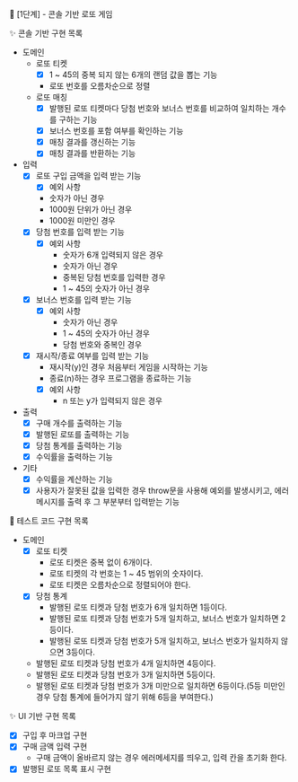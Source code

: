 🚀 [1단계] - 콘솔 기반 로또 게임

✨ 콘솔 기반 구현 목록

- 도메인
  - 로또 티켓
    - [x] 1 ~ 45의 중복 되지 않는 6개의 랜덤 값을 뽑는 기능
    - 로또 번호를 오름차순으로 정렬
  - 로또 매칭
    - [x] 발행된 로또 티켓마다 당첨 번호와 보너스 번호를 비교하여 일치하는 개수를 구하는 기능
    - [x] 보너스 번호를 포함 여부를 확인하는 기능
    - [x] 매칭 결과를 갱신하는 기능
    - [x] 매칭 결과를 반환하는 기능
- 입력
  - [x] 로또 구입 금액을 입력 받는 기능
    - [x] 예외 사항
    - 숫자가 아닌 경우
    - 1000원 단위가 아닌 경우
    - 1000원 미만인 경우
  - [x] 당첨 번호를 입력 받는 기능
    - [x] 예외 사항
      - 숫자가 6개 입력되지 않은 경우
      - 숫자가 아닌 경우
      - 중복된 당첨 번호를 입력한 경우
      - 1 ~ 45의 숫자가 아닌 경우
  - [x] 보너스 번호를 입력 받는 기능
    - [x] 예외 사항
      - 숫자가 아닌 경우
      - 1 ~ 45의 숫자가 아닌 경우
      - 당첨 번호와 중복인 경우
  - [x] 재시작/종료 여부를 입력 받는 기능
    - 재시작(y)인 경우 처음부터 게임을 시작하는 기능
    - 종료(n)하는 경우 프로그램을 종료하는 기능
    - [x] 예외 사항
      - n 또는 y가 입력되지 않은 경우
- 출력
  - [x] 구매 개수를 출력하는 기능
  - [x] 발행된 로또를 출력하는 기능
  - [x] 당첨 통계를 출력하는 기능
  - [x] 수익률을 출력하는 기능
- 기타
  - [x] 수익률을 계산하는 기능
  - [x] 사용자가 잘못된 값을 입력한 경우 throw문을 사용해 예외를 발생시키고, 에러 메시지를 출력 후 그 부분부터 입력받는 기능

🧪 테스트 코드 구현 목록

- 도메인
  - [x] 로또 티켓
    - 로또 티켓은 중복 없이 6개이다.
    - 로또 티켓의 각 번호는 1 ~ 45 범위의 숫자이다.
    - 로또 티켓은 오름차순으로 정렬되어야 한다.
  - [x] 당첨 통계
    - 발행된 로또 티켓과 당첨 번호가 6개 일치하면 1등이다.
    - 발행된 로또 티켓과 당첨 번호가 5개 일치하고, 보너스 번호가 일치하면 2등이다.
    - 발행된 로또 티켓과 당첨 번호가 5개 일치하고, 보너스 번호가 일치하지 않으면 3등이다.
  - 발행된 로또 티켓과 당첨 번호가 4개 일치하면 4등이다.
  - 발행된 로또 티켓과 당첨 번호가 3개 일치하면 5등이다.
  - 발행된 로또 티켓과 당첨 번호가 3개 미만으로 일치하면 6등이다.(5등 미만인 경우 당첨 통계에 들어가지 않기 위해 6등을 부여한다.)

✨ UI 기반 구현 목록

- [x] 구입 후 마크업 구현
- [x] 구매 금액 입력 구현
  - 구매 금액이 올바르지 않는 경우 에러메세지를 띄우고, 입력 칸을 초기화 한다.
- [x] 발행된 로또 목록 표시 구현
